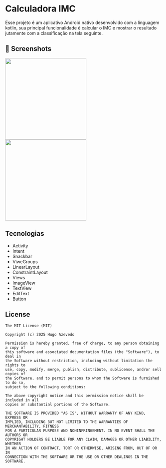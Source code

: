 # Calculadora IMC
Esse projeto é um aplicativo Android nativo desenvolvido com a linguagem kotlin, sua principal funcionalidade é calcular o IMC e mostrar o resultado jutamente com a classificação na tela seguinte.

## :camera_flash: Screenshots
<!-- You can add more screenshots here if you like -->
<img src="https://github.com/user-attachments/assets/d22c7c59-8d8a-495e-ac10-0f7c70fbecef" width=260/> <img src="https://github.com/user-attachments/assets/5f620f9a-2094-46bc-bcbb-94046c7dfc0f" width=260/>


## Tecnologias
- Activity
- Intent
- Snackbar
- ViweGroups
- LinearLayout
- ConstraintLayout
- Views
- ImageView
- TextView
- EditText
- Button


## License
```
The MIT License (MIT)

Copyright (c) 2025 Hugo Azevedo

Permission is hereby granted, free of charge, to any person obtaining a copy of
this software and associated documentation files (the "Software"), to deal in
the Software without restriction, including without limitation the rights to
use, copy, modify, merge, publish, distribute, sublicense, and/or sell copies of
the Software, and to permit persons to whom the Software is furnished to do so,
subject to the following conditions:

The above copyright notice and this permission notice shall be included in all
copies or substantial portions of the Software.

THE SOFTWARE IS PROVIDED "AS IS", WITHOUT WARRANTY OF ANY KIND, EXPRESS OR
IMPLIED, INCLUDING BUT NOT LIMITED TO THE WARRANTIES OF MERCHANTABILITY, FITNESS
FOR A PARTICULAR PURPOSE AND NONINFRINGEMENT. IN NO EVENT SHALL THE AUTHORS OR
COPYRIGHT HOLDERS BE LIABLE FOR ANY CLAIM, DAMAGES OR OTHER LIABILITY, WHETHER
IN AN ACTION OF CONTRACT, TORT OR OTHERWISE, ARISING FROM, OUT OF OR IN
CONNECTION WITH THE SOFTWARE OR THE USE OR OTHER DEALINGS IN THE SOFTWARE.
```

